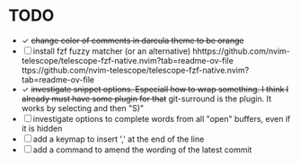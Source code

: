# TODO
- ✓ ~~change color of comments in darcula theme to be orange~~
- ☐ install fzf fuzzy matcher (or an alternative) hhttps://github.com/nvim-telescope/telescope-fzf-native.nvim?tab=readme-ov-file
ttps://github.com/nvim-telescope/telescope-fzf-native.nvim?tab=readme-ov-file
- ✓ ~~investigate snippet options. Especiall how to wrap something. I think I already must have some plugin for that~~
    git-surround is the plugin. It works by selecting and then "S)"
- ☐ investigate options to complete words from all "open" buffers, even if it is hidden
- ☐ add a keymap to insert ',' at the end of the line
- ☐ add a command to amend the wording of the latest commit
